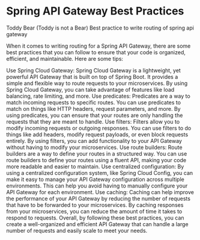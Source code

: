 
# Spring API Gateway Best Practices


Toddy Bear (Toddy is not a Bear)
Best practice to write routing of spring api gateway

When it comes to writing routing for a Spring API Gateway, there are some best practices that you can follow to ensure that your code is organized, efficient, and maintainable. Here are some tips:

Use Spring Cloud Gateway: Spring Cloud Gateway is a lightweight, yet powerful API Gateway that is built on top of Spring Boot. It provides a simple and flexible way to route requests to your microservices. By using Spring Cloud Gateway, you can take advantage of features like load balancing, rate limiting, and more.
Use predicates: Predicates are a way to match incoming requests to specific routes. You can use predicates to match on things like HTTP headers, request parameters, and more. By using predicates, you can ensure that your routes are only handling the requests that they are meant to handle.
Use filters: Filters allow you to modify incoming requests or outgoing responses. You can use filters to do things like add headers, modify request payloads, or even block requests entirely. By using filters, you can add functionality to your API Gateway without having to modify your microservices.
Use route builders: Route builders are a way to define your routes in a structured way. You can use route builders to define your routes using a fluent API, making your code more readable and easier to maintain.
Use centralized configuration: By using a centralized configuration system, like Spring Cloud Config, you can make it easy to manage your API Gateway configuration across multiple environments. This can help you avoid having to manually configure your API Gateway for each environment.
Use caching: Caching can help improve the performance of your API Gateway by reducing the number of requests that have to be forwarded to your microservices. By caching responses from your microservices, you can reduce the amount of time it takes to respond to requests.
Overall, by following these best practices, you can create a well-organized and efficient API Gateway that can handle a large number of requests and easily scale to meet your needs.




